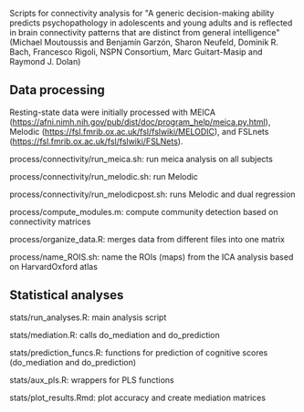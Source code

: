 
Scripts for connectivity analysis for "A generic decision-making ability predicts psychopathology in adolescents and young adults and is reflected in brain connectivity patterns that are distinct from general intelligence" (Michael Moutoussis and Benjamín Garzón, Sharon Neufeld, Dominik R. Bach, Francesco Rigoli, NSPN Consortium, Marc Guitart-Masip and Raymond J. Dolan)


## Data processing
Resting-state data were initially processed with MEICA (https://afni.nimh.nih.gov/pub/dist/doc/program_help/meica.py.html), Melodic (https://fsl.fmrib.ox.ac.uk/fsl/fslwiki/MELODIC), and FSLnets (https://fsl.fmrib.ox.ac.uk/fsl/fslwiki/FSLNets).

process/connectivity/run_meica.sh: run meica analysis on all subjects

process/connectivity/run_melodic.sh: run Melodic

process/connectivity/run_melodicpost.sh: runs Melodic and dual regression

process/compute_modules.m: compute community detection based on connectivity matrices

process/organize_data.R: merges data from different files into one matrix

process/name_ROIS.sh: name the ROIs (maps) from the ICA analysis based on HarvardOxford atlas


## Statistical analyses
stats/run_analyses.R: main analysis script

stats/mediation.R: calls do_mediation and do_prediction

stats/prediction_funcs.R: functions for prediction of cognitive scores (do_mediation and do_prediction)

stats/aux_pls.R: wrappers for PLS functions

stats/plot_results.Rmd: plot accuracy and create mediation matrices

